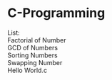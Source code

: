 # C-Programming
List:  
Factorial of Number  
GCD of Numbers  
Sorting Numbers  
Swapping Number  
Hello World.c  

